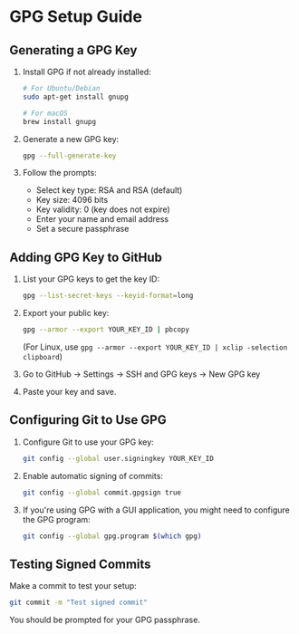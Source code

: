 # GPG Setup Guide

## Generating a GPG Key

1. Install GPG if not already installed:
   ```bash
   # For Ubuntu/Debian
   sudo apt-get install gnupg
   
   # For macOS
   brew install gnupg
   ```

2. Generate a new GPG key:
   ```bash
   gpg --full-generate-key
   ```

3. Follow the prompts:
   - Select key type: RSA and RSA (default)
   - Key size: 4096 bits
   - Key validity: 0 (key does not expire)
   - Enter your name and email address
   - Set a secure passphrase

## Adding GPG Key to GitHub

1. List your GPG keys to get the key ID:
   ```bash
   gpg --list-secret-keys --keyid-format=long
   ```

2. Export your public key:
   ```bash
   gpg --armor --export YOUR_KEY_ID | pbcopy
   ```
   (For Linux, use `gpg --armor --export YOUR_KEY_ID | xclip -selection clipboard`)

3. Go to GitHub → Settings → SSH and GPG keys → New GPG key

4. Paste your key and save.

## Configuring Git to Use GPG

1. Configure Git to use your GPG key:
   ```bash
   git config --global user.signingkey YOUR_KEY_ID
   ```

2. Enable automatic signing of commits:
   ```bash
   git config --global commit.gpgsign true
   ```

3. If you're using GPG with a GUI application, you might need to configure the GPG program:
   ```bash
   git config --global gpg.program $(which gpg)
   ```

## Testing Signed Commits

Make a commit to test your setup:

```bash
git commit -m "Test signed commit"
```

You should be prompted for your GPG passphrase.